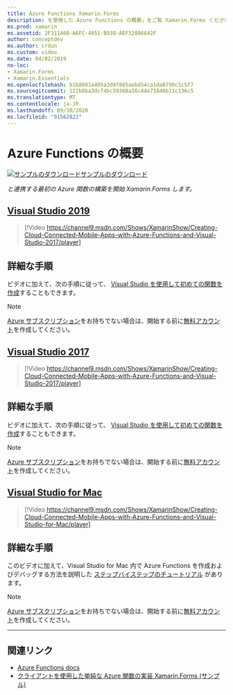 ```yaml
---
title: Azure Functions Xamarin.Forms
description: を使用した Azure Functions の概要」をご覧 Xamarin.Forms ください。
ms.prod: xamarin
ms.assetid: 2F311A60-A6FC-4051-B938-AEF32086642F
author: conceptdev
ms.author: crdun
ms.custom: video
ms.date: 04/02/2019
no-loc:
- Xamarin.Forms
- Xamarin.Essentials
ms.openlocfilehash: b1b8091a495a3d4f865aebd54ca1da0790c1c5f7
ms.sourcegitcommit: 122b8ba3dcf4bc59368a16c44e71846b11c136c5
ms.translationtype: MT
ms.contentlocale: ja-JP
ms.lasthandoff: 09/30/2020
ms.locfileid: "91562822"
---
```

# <a name="get-started-with-azure-functions"></a>Azure Functions の概要

[![サンプルのダウンロード](~/media/shared/download.png)サンプルのダウンロード](https://azure.microsoft.com/resources/samples/functions-xamarin-getting-started/)

_と連携する最初の Azure 関数の構築を開始 Xamarin.Forms します。_

## <a name="visual-studio-2019"></a>[Visual Studio 2019](#tab/windows)

> [!Video https://channel9.msdn.com/Shows/XamarinShow/Creating-Cloud-Connected-Mobile-Apps-with-Azure-Functions-and-Visual-Studio-2017/player]

## <a name="step-by-step-instructions"></a>詳細な手順

ビデオに加えて、次の手順に従って、 [Visual Studio を使用して初めての関数を作成](/azure/azure-functions/functions-create-your-first-function-visual-studio)することもできます。

> [!NOTE]
> [Azure サブスクリプション](/azure/guides/developer/azure-developer-guide#understanding-accounts-subscriptions-and-billing)をお持ちでない場合は、開始する前に[無料アカウント](https://aka.ms/azfree-docs-mobileapps)を作成してください。

## <a name="visual-studio-2017"></a>[Visual Studio 2017](#tab/win-vs2017)

> [!Video https://channel9.msdn.com/Shows/XamarinShow/Creating-Cloud-Connected-Mobile-Apps-with-Azure-Functions-and-Visual-Studio-2017/player]

## <a name="step-by-step-instructions"></a>詳細な手順

ビデオに加えて、次の手順に従って、 [Visual Studio を使用して初めての関数を作成](/azure/azure-functions/functions-create-your-first-function-visual-studio)することもできます。

> [!NOTE]
> [Azure サブスクリプション](/azure/guides/developer/azure-developer-guide#understanding-accounts-subscriptions-and-billing)をお持ちでない場合は、開始する前に[無料アカウント](https://aka.ms/azfree-docs-mobileapps)を作成してください。

## <a name="visual-studio-for-mac"></a>[Visual Studio for Mac](#tab/macos)

> [!Video https://channel9.msdn.com/Shows/XamarinShow/Creating-Cloud-Connected-Mobile-Apps-with-Azure-Functions-and-Visual-Studio-for-Mac/player]

## <a name="step-by-step-instructions"></a>詳細な手順

このビデオに加えて、Visual Studio for Mac 内で Azure Functions を作成およびデバッグする方法を説明した [ステップバイステップのチュートリアル](/visualstudio/mac/azure-functions-lab) があります。

> [!NOTE]
> [Azure サブスクリプション](/azure/guides/developer/azure-developer-guide#understanding-accounts-subscriptions-and-billing)をお持ちでない場合は、開始する前に[無料アカウント](https://aka.ms/azfree-docs-mobileapps)を作成してください。

-----

## <a name="related-links"></a>関連リンク

- [Azure Functions docs](/azure/azure-functions/)
- [クライアントを使用した単純な Azure 関数の実装 Xamarin.Forms (サンプル)](https://azure.microsoft.com/resources/samples/functions-xamarin-getting-started/)